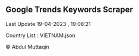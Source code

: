 

## Google Trends Keywords Scraper 
 
Last Update 19-04-2023 , 19:08:21

Country List :
VIETNAM.json



© Abdul Muttaqin 
